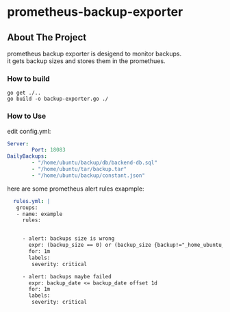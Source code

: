 # prometheus-backup-exporter
## About The Project
prometheus backup exporter is desigend to monitor backups.   
it gets backup sizes and stores them in the promethues.   
 
### How to build
```
go get ./..
go build -o backup-exporter.go ./
```
### How to Use
edit config.yml:   
```yml
Server:
        Port: 18083
DailyBackups:
        - "/home/ubuntu/backup/db/backend-db.sql"
        - "/home/ubuntu/tar/backup.tar"
        - "/home/ubuntu/backup/constant.json"
```

here are some prometheus alert rules exapmple:   
```yaml
  rules.yml: |
   groups:
   - name: example
     rules:


     - alert: backups size is wrong
       expr: (backup_size == 0) or (backup_size {backup!="_home_ubuntu_backup_constant_json"} <= backup_size offset 1d)
       for: 1m
       labels:
        severity: critical

     - alert: backups maybe failed
       expr: backup_date <= backup_date offset 1d
       for: 1m
       labels:
        severity: critical
```
